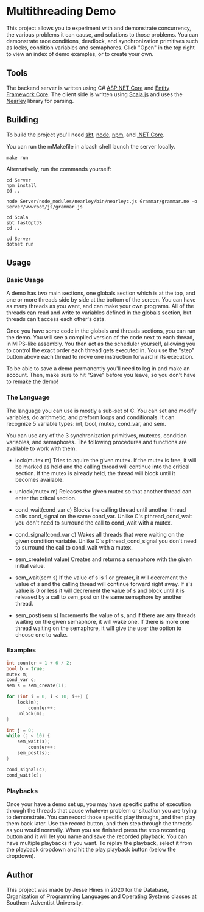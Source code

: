 # Multithreading Demo

This project allows you to experiment with and demonstrate concurrency, the various problems it can cause, and solutions to those problems.  You can demonstrate race conditions, deadlock, and synchronization primitives such as locks, condition variables and semaphores. Click "Open" in the top right to view an index of demo examples, or to create your own.

## Tools

The backend server is written using C# [ASP.NET Core](https://docs.microsoft.com/en-us/aspnet/core) and [Entity Framework Core](https://docs.microsoft.com/en-us/ef/). The client side is written using [Scala.js](https://www.scala-js.org/) and uses the [Nearley](https://nearley.js.org/) library for parsing.

## Building

To build the project you'll need [sbt](https://www.scala-sbt.org/), [node](https://nodejs.org/en/), [npm](https://www.npmjs.com/get-npm), and [.NET Core](https://dotnet.microsoft.com/download).

You can run the mMakefile in a bash shell launch the server locally. 
```
make run
```

Alternatively, run the commands yourself:
```
cd Server
npm install
cd ..

node Server/node_modules/nearley/bin/nearleyc.js Grammar/grammar.ne -o Server/wwwroot/js/grammar.js

cd Scala
sbt fastOptJS
cd ..

cd Server
dotnet run
```

## Usage

### Basic Usage

A demo has two main sections, one globals section which is at the top, and one or more threads side by side at the bottom of the screen. You can have as many threads as you want, and can make your own programs. All of the threads can read and write to variables defined in the globals section, but threads can't access each other's data.

Once you have some code in the globals and threads sections, you can run the demo. You will see a compiled version of the code next to each thread, in MIPS-like assembly.  You then act as the scheduler yourself, allowing you to control the exact order each thread gets executed in. You use the "step" button above each thread to move one instruction forward in its execution. 

To be able to save a demo permanently you'll need to log in and make an account. Then, make sure to hit "Save" before you leave, so you don't have to remake the demo! 

### The Language

The language you can use is mostly a sub-set of C. You can set and modify variables, do arithmetic, and preform loops and conditionals.  It can recognize 5 variable types: int, bool, mutex, cond_var, and sem.

You can use any of the 3 synchronization primitives, mutexes, condition variables, and semaphores. The following procedures and functions are available to work with them:

* lock(mutex m)
    Tries to aquire the given mutex. If the mutex is free, it will be marked as held and the calling thread will continue into the critical section. If the mutex is already held, the thread will block until it becomes available.

* unlock(mutex m)
    Releases the given mutex so that another thread can enter the critcal section.

* cond_wait(cond_var c)
    Blocks the calling thread until another thread calls cond_signal on the same cond_var. Unlike C's  pthread_cond_wait you don't need to surround the call to cond_wait with a mutex.

* cond_signal(cond_var c)
    Wakes all threads that were waiting on the given condition variable. Unlike C's pthread_cond_signal you don't need to surround the call to cond_wait with a mutex.

* sem_create(int value)
    Creates and returns a semaphore with the given initial value.

* sem_wait(sem s)
    If the value of s is 1 or greater, it will decrement the value of s and the calling thread will continue forward right away. If s's value is 0 or less it will decrement the value of s and block until it is released by a call to sem_post on the same semaphore by another thread.

* sem_post(sem s)
    Increments the value of s, and if there are any threads waiting on the given semaphore, it will wake one. If there is more one thread waiting on the semaphore, it will give the user the option to choose one to wake.    
    
### Examples

```c
int counter = 1 + 6 / 2;
bool b = true;
mutex m;
cond_var c;
sem s = sem_create(1);

for (int i = 0; i < 10; i++) {
    lock(m);
        counter++;
    unlock(m);
}

int j = 0;
while (j < 10) {
    sem_wait(s);
        counter++;
    sem_post(s);
}

cond_signal(c);
cond_wait(c);
```

### Playbacks

Once your have a demo set up, you may have specific paths of execution through the threads that cause whatever  problem or situation you are trying to demonstrate.   You can record those specific play throughs, and then play them back later.  Use the record button, and then step through the threads as you would normally. When you are finished press the stop recording button and it will let you name and save the recorded playback. You can have multiple playbacks if you want.  To replay the playback, select it from the playback dropdown and hit the play playback button (below the dropdown).

## Author

This project was made by Jesse Hines in 2020 for the Database, Organization of Programming Languages and Operating Systems classes at Southern Adventist University.


